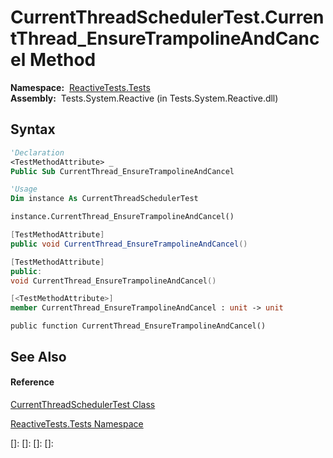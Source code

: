 # CurrentThreadSchedulerTest.CurrentThread\_EnsureTrampolineAndCancel Method

**Namespace:**  [ReactiveTests.Tests](ReactiveTests.Tests\ReactiveTests.Tests.md)  
**Assembly:**  Tests.System.Reactive (in Tests.System.Reactive.dll)

## Syntax

```vb
'Declaration
<TestMethodAttribute> _
Public Sub CurrentThread_EnsureTrampolineAndCancel
```

```vb
'Usage
Dim instance As CurrentThreadSchedulerTest

instance.CurrentThread_EnsureTrampolineAndCancel()
```

```csharp
[TestMethodAttribute]
public void CurrentThread_EnsureTrampolineAndCancel()
```

```c++
[TestMethodAttribute]
public:
void CurrentThread_EnsureTrampolineAndCancel()
```

```fsharp
[<TestMethodAttribute>]
member CurrentThread_EnsureTrampolineAndCancel : unit -> unit 
```

```jscript
public function CurrentThread_EnsureTrampolineAndCancel()
```

## See Also

#### Reference

[CurrentThreadSchedulerTest Class](CurrentThreadSchedulerTest\CurrentThreadSchedulerTest.md)

[ReactiveTests.Tests Namespace](ReactiveTests.Tests\ReactiveTests.Tests.md)

[]: 
[]: 
[]: 
[]: 